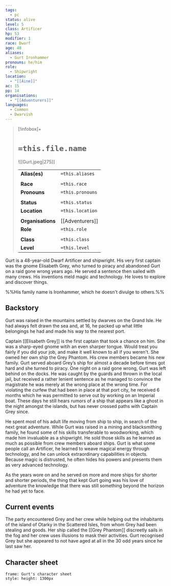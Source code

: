 ```yaml
---
tags:
  - pc
status: alive
level: 5
class: Artificer
hp: 53
modifier: 1
race: Dwarf
age: 48
aliases:
  - Gurt Ironhammer
pronouns: he/him
role:
  - Shipwright
location:
  - "[[Áine]]"
ac: 15
pp: 14
organisations:
  - "[[Adventurers]]"
languages:
  - Common
  - Dwarvish
---
```


> [!infobox]+
> 
> # `=this.file.name`
> ![[Gurt.jpeg|275]]
> 
> | | |
> | --- | --- |
> | **Alias(es)** | `=this.aliases` |
> | | | 
> | **Race** | `=this.race` |
> | **Pronouns** | `=this.pronouns` |
> | | | 
> | **Status** | `=this.status` | 
> | **Location** | `=this.location` |
> | | | 
> | **Organisations** | [[Adventurers]] |
> | **Role** | `=this.role` |
> | | | 
> | **Class** | `=this.class` |
> | **Level** | `=this.level` | 

Gurt is a 48-year-old Dwarf Artificer and shipwright. His very first captain was the gnome Elisabeth Grey, who turned to piracy and abandoned Gurt on a raid gone wrong years ago. He served a sentence then sailed with many crews. His inventions meld magic and technology. He loves to explore and discover things. 

%%His family name is Ironhammer, which he doesn't divulge to others.%%
## Backstory
Gurt was raised in the mountains settled by dwarves on the Grand Isle. He had always felt drawn the sea and, at 16, he packed up what little belongings he had and made his way to the nearest port.

Captain [[Elisabeth Grey]] is the first captain that took a chance on him. She was a sharp-eyed gnome witih an even sharper tongue. Would treat you fairly if you did your job, and make it well known to all if you weren't. She owned her own ship the Grey Phantom. His crew members became his new family. Gurt served aboard Grey’s ship for almost a decade before times got hard and she turned to piracy. One night on a raid gone wrong, Gurt was left behind on the docks. He was caught by the guards and thrown in the local jail, but received a rather lenient sentence as he managed to convince the magistrate he was merely at the wrong place at the wrong time. For violating the curfew that had been in place at that port city, he received 6 months which he was permitted to serve out by working on an Imperial boat. These days he still hears rumors of a ship that appears like a ghost in the night amongst the islands, but has never crossed paths with Captain Grey since.

He spent most of his adult life moving from ship to ship, in search of the next great adventure. While Gurt was raised in a mining and blacksmithing family, he found some of his skills transferable to woodworking, which made him invaluable as a shipwright. He sold those skills as he learned as much as possible from crew members aboard ships. Gurt is what some people call an Artificer, he learned to weave magical energy through technology, and he can unlock extraordinary capabilities in objects. Because magic is distrusted, he often hides his powers and presents them as very advanced technology.

As the years wore on and he served on more and more ships for shorter and shorter periods, the thing that kept Gurt going was his love of adventure the knowledge that there was still something beyond the horizon he had yet to face.
## Current events
The party encountered Grey and her crew while helping out the inhabitants of the island of Otarky in the Scattered Isles, from whom Grey had been stealing and goods. Her ship called the [[Grey Phantom]] discreetly sails in the fog and her crew uses illusions to mask their activities. Gurt recognised Grey but she appeared to not have aged at all in the 30 odd years since he last saw her. 

## Character sheet
```custom-frames
frame: Gurt's character sheet
style: height: 1300px
```

